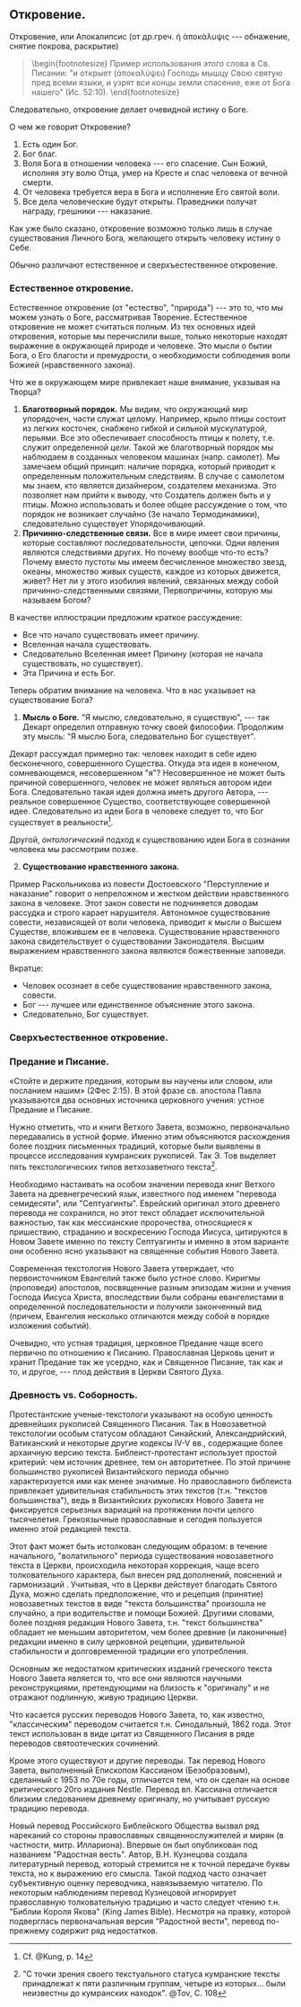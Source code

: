 ## Откровение.

Откровение, или Апокалипсис (от др.греч. ἡ ἀποκάλυψις --- обнажение, снятие покрова, раскрытие)


>\begin{footnotesize}
Пример использования этого слова в Св. Писании: "и открыет (ἀποκαλύψει) Господь мышцу Свою святую пред всеми языки, и узрят вси концы земли спасение, еже от Бога нашего" (Ис. 52:10).
\end{footnotesize}

<!--Часто слово ἀποκαλύπτω употребляется в смысле разоблачения Богом постыдных дел и грехов человека.-->

Следовательно, откровение делает очевидной истину о Боге.

О чем же говорит Откровение?

1. Есть один Бог.
2. Бог благ.
3. Воля Бога в отношении человека --- его спасение. Сын Божий, исполняя эту волю Отца, умер на Кресте и спас человека от вечной смерти.
4. От человека требуется вера в Бога и исполнение Его святой воли.
5. Все дела человеческие будут открыты. Праведники получат награду, грешники --- наказание.

Как уже было сказано, откровение возможно только лишь в случае существования Личного Бога, желающего открыть человеку истину о Себе.

Обычно различают естественное и сверхъестественное откровение.

### Естественное откровение.

Естественное откровение (от "естество", "природа") --- это то, что мы можем узнать о Боге, рассматривая Творение. Естественное откровение не может считаться полным. Из тех основных идей откровения, которые мы перечислили выше, только некоторые находят выражение в окружающей природе и человеке. Это мысли о бытии Бога, о Его благости и премудрости, о необходимости соблюдения воли Божией (нравственного закона).

Что же в окружающем мире привлекает наше внимание, указывая на Творца?

1. **Благотворный порядок.** Мы видим, что окружающий мир упорядочен, части служат целому. Например, крыло птицы состоит из легких косточек, снабжено гибкой и сильной мускулатурой, перьями. Все это обеспечивает способность птицы к полету, т.е. служит определенной _цели_. Такой же благотворный порядок мы наблюдаем в созданных человеком машинах (напр. самолет). Мы замечаем общий принцип: наличие порядка, который приводит к определенным положительным следствиям. В случае с самолетом мы знаем, кто является дизайнером, создателем механизма. Это позволяет нам прийти к выводу, что Создатель должен быть и у птицы. Можно использовать и более общее рассуждение о том, что порядок не возникает случайно (3е начало Термодинамики), следовательно существует Упорядочивающий.
2. **Причинно-следственные связи.** Все в мире имеет свои причины, которые составляют последовательности, цепочки. Одни явления являются следствиями других. Но почему вообще что-то есть? Почему вместо пустоты мы имеем бесчисленное множество звезд, океаны, множество живых существ, каждое из которых движется, живет? Нет ли у этого изобилия явлений, связанных между собой причинно-следственными связями, Первопричины, которую мы называем Богом? 

В качестве иллюстрации предложим краткое рассуждение:

* Все что начало существовать имеет причину. 
* Вселенная начала существовать. 
* Следовательно Вселенная имеет Причину (которая не начала существовать, но существует). 
* Эта Причина и есть Бог.

Теперь обратим внимание на человека. Что в нас указывает на существование Бога?

1. **Мысль о Боге.** "Я мыслю, следовательно, я существую", --- так Декарт определил отправную точку своей философии. Продолжим эту мысль: "Я мыслю Бога, следовательно Бог существует". 

Декарт рассуждал примерно так: человек находит в себе идею бесконечного, совершенного Существа. Откуда эта идея в конечном, сомневающемся, несовершенном "я"? Несовершенное не может быть причиной совершенного, человек не может являться автором идеи Бога. Следовательно такая идея должна иметь другого Автора, --- реальное совершенное Существо, соответствующее совершенной идее. Следовательно из идеи Бога в человеке следует то, что Бог существует в реальности[^kung1].

Другой, _онтологический_ подход к существованию идеи Бога в сознании человека мы рассмотрим позже.

2. **Существование нравственного закона.**

Пример Раскольникова из повести Достоевского "Перступление и наказание" говорит о непреложном и жестком действии нравственного закона в человеке. Этот закон совести не подчиняется доводам рассудка и строго карает нарушителя. Автономное существование совести, независящей от воли человека, приводит к мысли о Высшем Существе, вложившем ее в человека. Существование нравственного закона свидетельствует о существовании Законодателя. Высшим выражением нравственного закона являются божественные заповеди.

Вкратце:

* Человек осознает в себе существование нравственного закона, совести.
* Бог --- лучшее или единственное объяснение этого закона.
* Следовательно, Бог существует.

### Сверхъестественное откровение.

### Предание и Писание.

«Стойте и держите предания, которым вы научены или словом, или посланием нашим» (2Фес 2:15). В этой фразе св. апостола Павла указываются два основных источника церковного учения: устное Предание и Писание. 

Нужно отметить, что и книги Ветхого Завета, возможно, первоначально передавались в устной форме. Именно этим объясняются расхождения более поздних письменных традиций, которые были выявлены в процессе исследования кумранских рукописей. Так Э. Тов выделяет пять текстологических типов ветхозаветного текста[^tov]. <!-- Citation!-->

Необходимо настаивать на особом значении перевода книг Ветхого Завета на древнегреческий язык, известного под именем "перевода семидесяти", или "Септуагинты". Еврейский оригинал этого древнего перевода не сохранился, но этот текст обладает исключительной важностью, так как мессианские пророчества, относящиеся к пришествию, страданию и воскресению Господа Иисуса, цитируются в Новом Завете именно по тексту Септуагинты и именно в этом варианте они особенно ясно указывают на священные события Нового Завета. <!--(пример: алма и ἡ παρθένος)-->

Современная текстология Нового Завета утверждает, что первоисточником Евангелий также было устное слово. Киригмы (проповеди) апостолов, посвященные разным эпизодам жизни и учения Господа Иисуса Христа, впоследствии были собраны евангелистами в определенной последовательности и получили законченный вид (причем, Евангелия несколько отличаются между собой в порядке изложения событий).
<!--(Quelle и Марк, как источники для остальных евангелистов - в сноску)-->

Очевидно, что устная традиция, церковное Предание чаще всего первично по отношению к Писанию. Православная Церковь ценит и хранит Предание так же усердно, как и Священное Писание, так как и то, и другое, --- плод действия в Церкви Святого Духа.

### Древность vs. Соборность.

Протестантские ученые-текстологи указывают на особую ценность древнейших рукописей Священного Писания. Так в Новозаветной текстологии особым статусом обладают Синайский, Александрийский, Ватиканский и некоторые другие кодексы IV-V вв., содержащие более архаичную версию текста. Библеист-протестант использует простой критерий: чем источник древнее, тем он авторитетнее. По этой причине большинство рукописей Византийского периода обычно характеризуется ими как менее значимые. Но православного библеиста привлекает удивительная стабильность этих текстов (т.н. "текстов большинства"), ведь в Византийских рукописях Нового Завета не фиксируется серьезных вариаций на протяжении почти целого тысячелетия. Грекоязычные православные и сегодня пользуется именно этой редакцией текста.

Этот факт может быть истолкован следующим образом: в течение начального, "волатильного" периода существования новозаветного текста в Церкви, происходила некоторая коррекция, чаще всего толковательного характера, был внесен ряд дополнений, пояснений и гармонизаций <!--comma Ioanneum - как пример поздней интерполяции, поста и молитвы-->. Учитывая, что в Церкви действует благодать Святого Духа, можно сделать предположение, что и рецепция (принятие) новозаветных текстов в виде "текста большинства" произошла не случайно, а при водительстве и помощи Божией. Другими словами, более поздняя редакция Нового Завета, т.н. "текст большинства" обладает не меньшим авторитетом, чем более древние (и лаконичные) редакции именно в силу церковной рецепции, удивительной стабильности и долговременной традиции его употребления.

Основным же недостатком критических изданий греческого текста Нового Завета является то, что все они являются научными реконструкциями, претендующими на близость к "оригиналу" и не отражают подлинную, живую традицию Церкви.

Что касается русских переводов Нового Завета, то, как известно, "классическим" переводом считается т.н. Синодальный, 1862 года. Этот текст использован в виде цитат из Священного Писания в ряде переводов святоотеческих сочинений. 

Кроме этого существуют и другие переводы. Так перевод Нового Завета, выполненный Епископом Кассианом (Безобразовым), сделанный с 1953 по 70е годы, отличается тем, что он сделан на основе критического 20го издания Nestle. Перевод вл. Кассиана отличается близким следованием древнему оригиналу, но учитывает русскую традицию перевода.

Новый перевод Российского Библейского Общества вызвал ряд нареканий со стороны православных священнослужителей и мирян (в частности, митр. Иллариона). Впервые он был опубликован под названием "Радостная весть". Автор, В.Н. Кузнецова создала литературный перевод, который стремится не к точной передаче буквы текста, но к выражению его смысла. Такой подход часто означает субъективную оценку переводчика, навязываемую читателю. По некоторым наблюдениям перевод Кузнецовой игнорирует православную толковательную традицию и часто следует чтению т.н. "Библии Короля Якова" (King James Bible). Несмотря на правку, которой подверглась первоначальная версия "Радостной вести", перевод по-прежнему содержит ряд недостатков.

<!--Можно также отметить следующие переводы Нового Завета: Победоносцева, International Bible Society, Макария...,-->



[^tov]: "С точки зрения своего текстуального статуса кумранские тексты принадлежат к пяти различным группам, четыре из которых... были неизвестны до кумранских находок". @Tov, С. 108
[^kung1]: Cf. @Kung, p. 14


